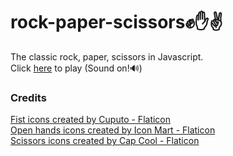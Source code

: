 # rock-paper-scissors✊✋✌️

The classic rock, paper, scissors in Javascript.<br>
Click [here](https://rushiljalal.github.io/rock-paper-scissors/) to play (Sound on!🔊)

### Credits

[Fist icons created by Cuputo - Flaticon](https://www.flaticon.com/free-icons/fist)<br>
[Open hands icons created by Icon Mart - Flaticon](https://www.flaticon.com/free-icons/open-hands)<br>
[Scissors icons created by Cap Cool - Flaticon](https://www.flaticon.com/free-icons/rock-paper-scissors)<br>
